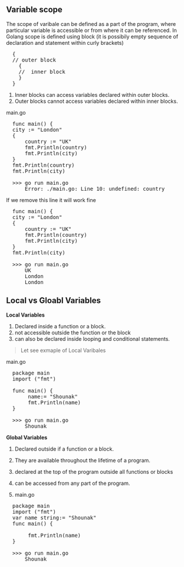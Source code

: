 ## Variable scope

The scope of varibale can be defined as a part of the program, where particular variable is accessible or from where it can be referenced.
In Golang scope is defined using block (it is possibily empty sequence of declaration and statement within curly brackets)

<pre>
  {
  // outer block
    {
    //  inner block
    }
  }
</pre>

1. Inner blocks can access variables declared within outer blocks.
2. Outer blocks cannot access variables declared within inner blocks.
   
main.go
<pre>
  func main() {
  city := "London"
  {
      country := "UK"
      fmt.Println(country)
      fmt.Println(city)
  }
  fmt.Println(country)
  fmt.Println(city)

  >>> go run main.go
      Error: ./main.go: Line 10: undefined: country
</pre>

If we remove this line it will work fine

<pre>
  func main() {
  city := "London"
  {
      country := "UK"
      fmt.Println(country)
      fmt.Println(city)
  }
  fmt.Println(city)

  >>> go run main.go
      UK
      London
      London
</pre>

## Local vs Gloabl Variables

**Local Variables**
1. Declared inside a function or a block.
2. not accessible outside the function or the block
3. can also be declared inside looping and conditional statements.

> Let see exmaple of Local Varibales

main.go
<pre>
  package main
  import ("fmt")

  func main() {
       name:= "Shounak"
       fmt.Println(name)
  }

  >>> go run main.go
      Shounak
</pre>

**Global Variables**

1. Declared outside if a function or a block.
2. They are available throughout the lifetime of a program.
3. declared at the top of the program outside all functions or blocks
4. can be accessed from any part of the program.

5. main.go
<pre>
  package main
  import ("fmt")
  var name string:= "Shounak"
  func main() {
       
       fmt.Println(name)
  }

  >>> go run main.go
      Shounak
</pre>
